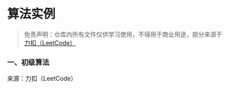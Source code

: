 # 算法实例

> 免责声明：仓库内所有文件仅供学习使用，不得用于商业用途，部分来源于[力扣（LeetCode）](https://leetcode.cn/leetbook/read/top-interview-questions-easy/x2gy9m/)

### 一、初级算法

 来源：力扣（LeetCode）
